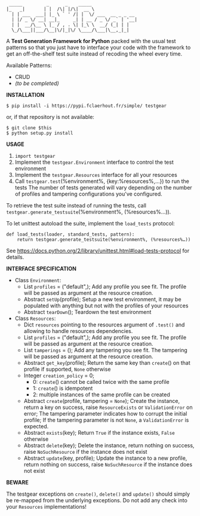 	 _____         _      _    _____                 
	|_   _|       | |  /\| |/\|  __ \                
	  | | ___  ___| |_ \ ` ' /| |  \/ ___  __ _ _ __ 
	  | |/ _ \/ __| __|_     _| | __ / _ \/ _` | '__|
	  | |  __/\__ \ |_ / , . \| |_\ \  __/ (_| | |   
	  \_/\___||___/\__|\/|_|\/ \____/\___|\__,_|_|   

A **Test Generation Framework for Python**
packed with the usual test patterns so that you just have to interface your
code with the framework to get an off-the-shelf test suite instead of recoding the wheel every time.

Available Patterns:
  * CRUD
  * _(to be completed)_

**INSTALLATION**

	$ pip install -i https://pypi.fclaerhout.fr/simple/ testgear

or, if that repository is not available:

	$ git clone $this
	$ python setup.py install

**USAGE**

  1. `import testgear`
  2. Implement the `testgear.Environment` interface to control the test environment
  3. Implement the `testgear.Resources` interface for all your resources
  4. Call `testgear.test`(%environment%, {key:%resources%,…}) to run the tests
     The number of tests generated will vary depending on the number of profiles and tampering configurations you've configured.

To retrieve the test suite instead of running the tests, call `testgear.generate_testsuite`(%environment%, (%resources%…)).

To let unittest autoload the suite, implement the `load_tests` protocol:

	def load_tests(loader, standard_tests, pattern):
		return testgear.generate_testsuite(%environment%, (%resources%…))

See https://docs.python.org/2/library/unittest.html#load-tests-protocol for details.

**INTERFACE SPECIFICATION**

  * Class `Environment`:
    * List `profiles` = ("default",);
      Add any profile you see fit.
      The profile will be passed as argument at the resource creation.
    * Abstract `setUp`(profile);
      Setup a new test environment, it may be populated with anything but not with the profiles of your resources
    * Abstract `tearDown`();
      Teardown the test environment
  * Class `Resources`:
    * Dict `resources` pointing to the resources argument of `.test()` and allowing to handle resources dependencies.
    * List `profiles` = ("default",);
      Add any profile you see fit.
      The profile will be passed as argument at the resource creation.
    * List `tamperings` = ();
      Add any tampering you see fit.
      The tampering will be passed as argument at the resource creation.
    * Abstract `get_key`(profile);
      Return the same key than `create`() on that profile if supported, `None` otherwise
    * Integer `creation_policy` = 0;
      * 0: `create`() cannot be called twice with the same profile
      * 1: `create`() is idempotent
      * 2: multiple instances of the same profile can be created
    * Abstract `create`(profile, tampering = `None`);
      Create the instance, return a key on success, raise `ResourceExists` or `ValidationError` on error;
      The tampering parameter indicates how to corrupt the initial profile;
      If the tampering parameter is not `None`, a `ValidationError` is expected.
    * Abstract `exists`(key);
      Return `True` if the instance exists, `False` otherwise
    * Abstract `delete`(key);
      Delete the instance, return nothing on success, raise `NoSuchResource` if the instance does not exist
    * Abstract `update`(key, profile);
      Update the instance to a new profile, return nothing on success, raise `NoSuchResource` if the instance does not exist

**BEWARE**

The testgear exceptions on `create()`, `delete()` and `update()` should simply be re-mapped from the underlying exceptions.
Do not add any check into your `Resources` implementations!
